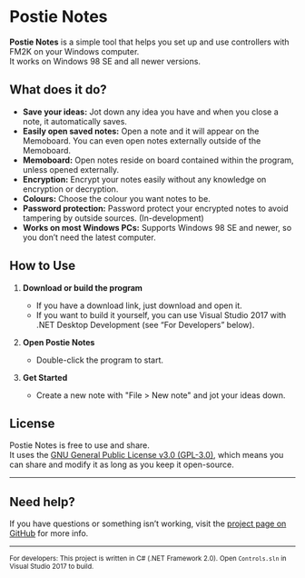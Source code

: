 # Postie Notes

**Postie Notes** is a simple tool that helps you set up and use controllers with FM2K on your Windows computer.  
It works on Windows 98 SE and all newer versions.

## What does it do?

- **Save your ideas:** Jot down any idea you have and when you close a note, it automatically saves.
- **Easily open saved notes:** Open a note and it will appear on the Memoboard. You can even open notes externally outside of the Memoboard.
- **Memoboard:** Open notes reside on board contained within the program, unless opened externally.
- **Encryption:** Encrypt your notes easily without any knowledge on encryption or decryption.
- **Colours:** Choose the colour you want notes to be.
- **Password protection:** Password protect your encrypted notes to avoid tampering by outside sources. (In-development)
- **Works on most Windows PCs:** Supports Windows 98 SE and newer, so you don’t need the latest computer.

## How to Use

1. **Download or build the program**
   - If you have a download link, just download and open it.
   - If you want to build it yourself, you can use Visual Studio 2017 with .NET Desktop Development (see “For Developers” below).

2. **Open Postie Notes**
   - Double-click the program to start.

3. **Get Started**
   - Create a new note with "File > New note" and jot your ideas down.

## License

Postie Notes is free to use and share.  
It uses the [GNU General Public License v3.0 (GPL-3.0)](LICENSE), which means you can share and modify it as long as you keep it open-source.

---

## Need help?

If you have questions or something isn’t working, visit the [project page on GitHub](https://github.com/WindowsLogic-Productions/postie-notes) for more info.

---

<sub>For developers: This project is written in C# (.NET Framework 2.0). Open `Controls.sln` in Visual Studio 2017 to build.</sub>
